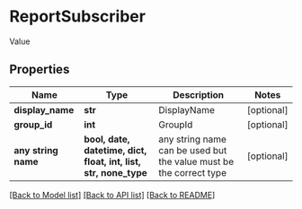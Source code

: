# ReportSubscriber

Value

## Properties
Name | Type | Description | Notes
------------ | ------------- | ------------- | -------------
**display_name** | **str** | DisplayName | [optional] 
**group_id** | **int** | GroupId | [optional] 
**any string name** | **bool, date, datetime, dict, float, int, list, str, none_type** | any string name can be used but the value must be the correct type | [optional]

[[Back to Model list]](../README.md#documentation-for-models) [[Back to API list]](../README.md#documentation-for-api-endpoints) [[Back to README]](../README.md)


